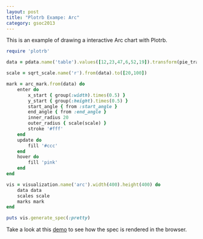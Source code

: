 ```yaml
---
layout: post
title: "Plotrb Exampe: Arc"
category: gsoc2013
---
```


This is an example of drawing a interactive Arc chart with Plotrb.

```ruby
require 'plotrb'

data = pdata.name('table').values([12,23,47,6,52,19]).transform(pie_transform)

scale = sqrt_scale.name('r').from(data).to([20,100])

mark = arc_mark.from(data) do
	enter do
		x_start { group(:width).times(0.5) }
		y_start { group(:height).times(0.5) }
		start_angle { from :start_angle }
		end_angle { from :end_angle }
		inner_radius 20
		outer_radius { scale(scale) }
		stroke '#fff'
	end
	update do
		fill '#ccc'
	end
	hover do
		fill 'pink'
	end
end

vis = visualization.name('arc').width(400).height(400) do
	data data
	scales scale
	marks mark
end

puts vis.generate_spec(:pretty)
```

Take a look at this [demo](http://bl.ocks.org/zuhao/6663966) to see how the spec is rendered in the browser.